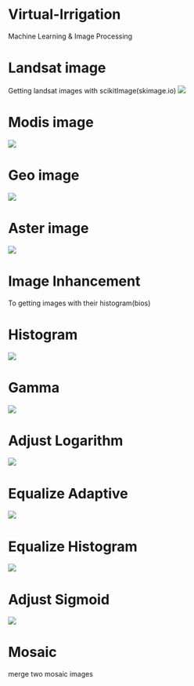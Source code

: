 # Virtual-Irrigation
Machine Learning &amp; Image Processing

# Landsat image
Getting landsat images with scikitImage(skimage.io)
![](import_image_satellite/images/landsat.png)

# Modis image 
![](import_image_satellite/images/Modis.png)

# Geo image
![](import_image_satellite/images/GEO.png)

# Aster image
![](import_image_satellite/images/aster2.png)

# Image Inhancement
To getting images with their histogram(bios)

# Histogram
![](image_inhancement/images/Histogram.png)

# Gamma
![](image_inhancement/images/gamma.png)

# Adjust Logarithm
![](image_inhancement/images/lod_adj.png)

# Equalize Adaptive
![](image_inhancement/images/eq_adaptive.png)

# Equalize Histogram
![](image_inhancement/images/eql_hist.png)

# Adjust Sigmoid
![](image_inhancement/images/adj_sigmoid.png)

# Mosaic
merge two mosaic images
![]()

